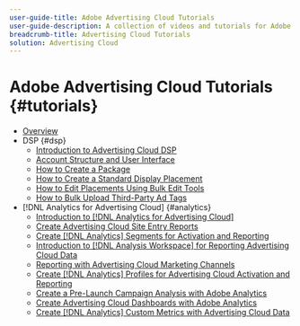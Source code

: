 ```yaml
---
user-guide-title: Adobe Advertising Cloud Tutorials
user-guide-description: A collection of videos and tutorials for Adobe Advertising Cloud.
breadcrumb-title: Advertising Cloud Tutorials
solution: Advertising Cloud
---
```


# Adobe Advertising Cloud Tutorials {#tutorials}

+ [Overview](overview.md)
+ DSP {#dsp}
  + [Introduction to Advertising Cloud DSP](/help/dsp/intro.md)
  + [Account Structure and User Interface](/help/dsp/ui.md)
  + [How to Create a Package](/help/dsp/package-create.md)
  + [How to Create a Standard Display Placement](/help/dsp/placement-create.md)
  + [How to Edit Placements Using Bulk Edit Tools](/help/dsp/bulk-edit-placement-tools.md)
  + [How to Bulk Upload Third-Party Ad Tags](/help/dsp/bulk-upload-third-party-ad-tags.md)
+ [!DNL Analytics for Advertising Cloud] {#analytics}
  + [Introduction to [!DNL Analytics for Advertising Cloud]](/help/integrations/analytics/intro-a4adc.md)
  + [Create Advertising Cloud Site Entry Reports](/help/integrations/analytics/analytics-site-entry-a4adc.md)
  + [Create [!DNL Analytics] Segments for Activation and Reporting](/help/integrations/analytics/analytics-segments-a4adc.md)
  + [Introduction to [!DNL Analysis Workspace] for Reporting Advertising Cloud Data](/help/integrations/analytics/analytics-analysis-workspace-a4adc.md)
  + [Reporting with Advertising Cloud Marketing Channels](/help/integrations/analytics/analytics-reporting-a4adc.md)
  + [Create [!DNL Analytics] Profiles for Advertising Cloud Activation and Reporting](/help/integrations/analytics/analytics-profiles-a4adc.md)
  + [Create a Pre-Launch Campaign Analysis with Adobe Analytics](/help/integrations/analytics/analytics-pre-launch-a4adc.md)
  + [Create Advertising Cloud Dashboards with Adobe Analytics](/help/integrations/analytics/analytics-dashboards-a4adc.md)
  + [Create [!DNL Analytics] Custom Metrics with Advertising Cloud Data](/help/integrations/analytics/analytics-custom-metrics-a4adc.md)

<!-- Add to DSP chapter once the videos are complete:
  + [How to Create a Placement](/help/dsp/placement-create.md)
  + [Placement Targeting Capabilities](/help/dsp/placement-targeting.md)
  + [Audience Libraries and Applying Behavioral Targeting](/help/dsp/audience-libraries.md)
-->

<!-- If I move the "Analytics for Advertising Cloud chapter into a larger Integrations chapter, then I'll need to set up redirects by copying a CSV file into this repo and populating it for those legacy file names. -->